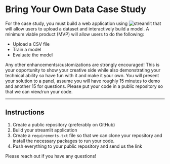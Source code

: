 # Bring Your Own Data Case Study

For the case study, you must build a web application using ![streamlit](https://docs.streamlit.io/) that will allow users to upload a dataset and interactively build a model. A minimum viable product (MVP) will allow users to do the following:

- Upload a CSV file
- Train a model
- Evaluate the model

Any other enhancements/customizations are strongly encouraged! This is your opportunity to show your creative side while also demonstrating your technical ability so have fun with it and make it your own. You will present your solution to a panel, assume you will have roughly 15 minutes to demo and another 15 for questions. Please put your code in a public repository so that we can view/run your code.

---------------
## Instructions

1. Create a public repository (preferably on GitHub)
2. Build your streamlit application
3. Create a `requirements.txt` file so that we can clone your repository and install the necessary packages to run your code.
4. Push everything to your public repository and send us the link

Please reach out if you have any questions!
